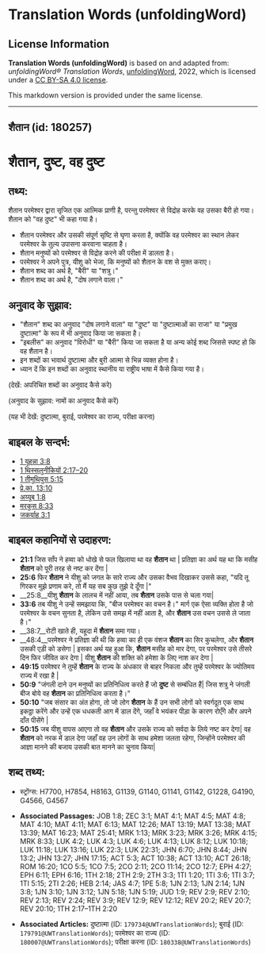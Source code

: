 # Translation Words (unfoldingWord)

## License Information

**Translation Words (unfoldingWord)** is based on and adapted from: _unfoldingWord® Translation Words_, [unfoldingWord](https://unfoldingword.org/utw), 2022, which is licensed under a [CC BY-SA 4.0 license](https://creativecommons.org/licenses/by-sa/4.0/legalcode.en).

This markdown version is provided under the same license.



--------------------------------

## शैतान (id: 180257)

शैतान, दुष्ट, वह दुष्ट
======================

तथ्य:
-----

शैतान परमेश्वर द्वारा सृजित एक आत्मिक प्राणी है, परन्तु परमेश्वर से विद्रोह करके वह उसका बैरी हो गया। शैतान को "वह दुष्ट" भी कहा गया है।

* शैतान परमेश्वर और उसकी संपूर्ण सृष्टि से घृणा करता है, क्योंकि वह परमेश्वर का स्थान लेकर परमेश्वर के तुल्य उपासना करवाना चाहता है।
* शैतान मनुष्यों को परमेश्वर से विद्रोह करने की परीक्षा में डालता है।
* परमेश्वर ने अपने पुत्र, यीशु को भेजा, कि मनुष्यों को शैतान के वश से मुक्त कराए।
* शैतान शब्द का अर्थ है, "बैरी" या "शत्रु।"
* शैतान शब्द का अर्थ है, "दोष लगाने वाला।"

अनुवाद के सुझाव:
----------------

* "शैतान" शब्द का अनुवाद "दोष लगाने वाला" या "दुष्ट" या "दुष्टात्माओं का राजा" या "प्रमुख दुष्टात्मा" के रूप में भी अनुवाद किया जा सकता है।
* "इबलीस" का अनुवाद "विरोधी" या "बैरी" किया जा सकता है या अन्य कोई शब्द जिससे स्पष्ट हो कि वह शैतान है।
* इन शब्दों का भावार्थ दुष्टात्मा और बुरी आत्मा से भिन्न व्यक्त होना है।
* ध्यान दें कि इन शब्दों का अनुवाद स्थानीय या राष्ट्रीय भाषा में कैसे किया गया है।

(देखें: अपरिचित शब्दों का अनुवाद कैसे करे)

(अनुवाद के सुझाव: नामों का अनुवाद कैसे करें)

(यह भी देखें: दुष्टात्मा, बुराई, परमेश्वर का राज्य, परीक्षा करना)

बाइबल के सन्दर्भ:
-----------------

* [1 यूहन्ना 3:8](https://ref.ly/1John0:0)
* [1 थिस्सलुनीकियों 2:17–20](https://ref.ly/1Thess0:0)
* [1 तीमुथियुस 5:15](https://ref.ly/1Tim0:0)
* [प्रे.का. 13:10](https://ref.ly/Acts13:10)
* [अय्यूब 1:8](https://ref.ly/Job1:8)
* [मरकुस 8:33](https://ref.ly/Mark8:33)
* [जकर्याह 3:1](https://ref.ly/Zech3:1)

बाइबल कहानियों से उदाहरण:
-------------------------

* **21:1** जिस साँप ने हव्वा को धोखे से फल खिलाया था वह **शैतान** था \| प्रतिज्ञा का अर्थ यह था कि मसीह **शैतान** को पूरी तरह से नष्ट कर देंगा \|
* **25:6** फिर **शैतान** ने यीशु को जगत के सारे राज्य और उसका वैभव दिखाकर उससे कहा, "यदि तू गिरकर मुझे प्रणाम करे, तो मैं यह सब कुछ तुझे दे दूँगा \|"
* \_\_25:8\_\_यीशु **शैतान** के लालच में नहीं आया, तब **शैतान** उसके पास से चला गया\|
* **33:6** तब यीशु ने उन्हें समझाया कि, "बीज परमेश्वर का वचन है।" मार्ग एक ऐसा व्यक्ति होता है जो परमेश्वर के वचन सुनता है, लेकिन उसे समझ में नहीं आता है, और **शैतान** उस वचन उससे ले जाता है।"
* \_\_38:7\_\_रोटी खाते ही, यहूदा में **शैतान** समा गया।
* \_\_48:4\_\_परमेश्वर ने प्रतिज्ञा की थी कि हव्वा का ही एक वंशज **शैतान** का सिर कुचलेगा, और **शैतान** उसकी एड़ी को डसेगा \| इसका अर्थ यह हुआ कि, **शैतान** मसीह को मार देगा, पर परमेश्वर उसे तीसरे दिन फिर जीवित कर देगा \| यीशु **शैतान** की शक्ति को हमेशा के लिए नाश कर देगा \|
* **49:15** परमेश्वर ने तुम्हें **शैतान** के राज्य के अंधकार से बाहर निकला और तुम्हें परमेश्वर के ज्योतिमय राज्य में रखा है \|
* **50:9** "जंगली दाने उन मनुष्यों का प्रतिनिधित्व करते हैं जो **दुष्ट** से सम्बंधित हैं\| जिस शत्रु ने जंगली बीज बोये वह **शैतान** का प्रतिनिधित्व करता है।"
* **50:10** "जब संसार का अंत होगा, तो जो लोग **शैतान** के हैं उन सभी लोगों को स्वर्गदूत एक साथ इकठ्ठा करेंगे और उन्हें एक धधकती आग में डाल देंगे, जहाँ वे भयंकर पीड़ा के कारण रोएँगे और अपने दाँत पीसेंगे \|
* **50:15** जब यीशु वापस आएगा तो वह **शैतान** और उसके राज्य को सर्वदा के लिये नष्ट कर देगा\| वह **शैतान** को नरक में डाल देगा जहाँ वह उन लोगों के साथ हमेशा जलता रहेगा, जिन्होंने परमेश्वर की आज्ञा मानने की बजाय उसकी बात मानने का चुनाव किया\|

शब्द तथ्य:
----------

* स्ट्रोंग्स: H7700, H7854, H8163, G1139, G1140, G1141, G1142, G1228, G4190, G4566, G4567

* **Associated Passages:** JOB 1:8; ZEC 3:1; MAT 4:1; MAT 4:5; MAT 4:8; MAT 4:10; MAT 4:11; MAT 6:13; MAT 12:26; MAT 13:19; MAT 13:38; MAT 13:39; MAT 16:23; MAT 25:41; MRK 1:13; MRK 3:23; MRK 3:26; MRK 4:15; MRK 8:33; LUK 4:2; LUK 4:3; LUK 4:6; LUK 4:13; LUK 8:12; LUK 10:18; LUK 11:18; LUK 13:16; LUK 22:3; LUK 22:31; JHN 6:70; JHN 8:44; JHN 13:2; JHN 13:27; JHN 17:15; ACT 5:3; ACT 10:38; ACT 13:10; ACT 26:18; ROM 16:20; 1CO 5:5; 1CO 7:5; 2CO 2:11; 2CO 11:14; 2CO 12:7; EPH 4:27; EPH 6:11; EPH 6:16; 1TH 2:18; 2TH 2:9; 2TH 3:3; 1TI 1:20; 1TI 3:6; 1TI 3:7; 1TI 5:15; 2TI 2:26; HEB 2:14; JAS 4:7; 1PE 5:8; 1JN 2:13; 1JN 2:14; 1JN 3:8; 1JN 3:10; 1JN 3:12; 1JN 5:18; 1JN 5:19; JUD 1:9; REV 2:9; REV 2:10; REV 2:13; REV 2:24; REV 3:9; REV 12:9; REV 12:12; REV 20:2; REV 20:7; REV 20:10; 1TH 2:17–1TH 2:20
* **Associated Articles:** दुष्टात्मा (ID: `179734@UWTranslationWords`); बुराई (ID: `179791@UWTranslationWords`); परमेश्‍वर का राज्य (ID: `180007@UWTranslationWords`); परीक्षा करना (ID: `180338@UWTranslationWords`)

